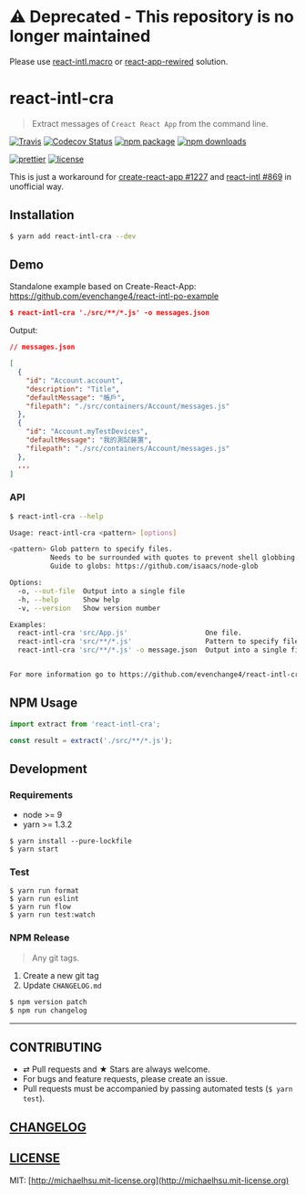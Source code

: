 # ⚠️ Deprecated - This repository is no longer maintained

Please use [react-intl.macro](https://github.com/evenchange4/react-intl.macro) or [react-app-rewired](https://github.com/timarney/react-app-rewired) solution.

# react-intl-cra

> Extract messages of `Creact React App` from the command line.

[![Travis][build-badge]][build]
[![Codecov Status][codecov-badge]][codecov]
[![npm package][npm-badge]][npm]
[![npm downloads][npm-downloads]][npm]

[![prettier][prettier-badge]][prettier]
[![license][license-badge]][license]

This is just a workaround for [create-react-app #1227](https://github.com/facebookincubator/create-react-app/issues/1227#issuecomment-285738137) and [react-intl #869](https://github.com/yahoo/react-intl/issues/869) in unofficial way.

## Installation

```sh
$ yarn add react-intl-cra --dev
```

## Demo

Standalone example based on Create-React-App: https://github.com/evenchange4/react-intl-po-example

```json
$ react-intl-cra './src/**/*.js' -o messages.json
```

Output:

```json
// messages.json

[
  {
    "id": "Account.account",
    "description": "Title",
    "defaultMessage": "帳戶",
    "filepath": "./src/containers/Account/messages.js"
  },
  {
    "id": "Account.myTestDevices",
    "defaultMessage": "我的測試裝置",
    "filepath": "./src/containers/Account/messages.js"
  },
  ...
]
```

### API

```sh
$ react-intl-cra --help

Usage: react-intl-cra <pattern> [options]

<pattern> Glob pattern to specify files.
          Needs to be surrounded with quotes to prevent shell globbing.
          Guide to globs: https://github.com/isaacs/node-glob

Options:
  -o, --out-file  Output into a single file                             [string]
  -h, --help      Show help                                            [boolean]
  -v, --version   Show version number                                  [boolean]

Examples:
  react-intl-cra 'src/App.js'                   One file.
  react-intl-cra 'src/**/*.js'                  Pattern to specify files
  react-intl-cra 'src/**/*.js' -o message.json  Output into a single file.


For more information go to https://github.com/evenchange4/react-intl-cra
```

## NPM Usage

```js
import extract from 'react-intl-cra';

const result = extract('./src/**/*.js');
```

## Development

### Requirements

* node >= 9
* yarn >= 1.3.2

```
$ yarn install --pure-lockfile
$ yarn start
```

### Test

```
$ yarn run format
$ yarn run eslint
$ yarn run flow
$ yarn run test:watch
```

### NPM Release

> Any git tags.

1. Create a new git tag
2. Update `CHANGELOG.md`

```sh
$ npm version patch
$ npm run changelog
```

---

## CONTRIBUTING

* ⇄ Pull requests and ★ Stars are always welcome.
* For bugs and feature requests, please create an issue.
* Pull requests must be accompanied by passing automated tests (`$ yarn test`).

## [CHANGELOG](CHANGELOG.md)

## [LICENSE](LICENSE)

MIT: [http://michaelhsu.mit-license.org](http://michaelhsu.mit-license.org)

[build-badge]: https://img.shields.io/travis/evenchange4/react-intl-cra/master.svg?style=flat-square
[build]: https://travis-ci.org/evenchange4/react-intl-cra
[npm-badge]: https://img.shields.io/npm/v/react-intl-cra.svg?style=flat-square
[npm]: https://www.npmjs.org/package/react-intl-cra
[codecov-badge]: https://img.shields.io/codecov/c/github/evenchange4/react-intl-cra.svg?style=flat-square
[codecov]: https://codecov.io/github/evenchange4/react-intl-cra?branch=master
[npm-downloads]: https://img.shields.io/npm/dt/react-intl-cra.svg?style=flat-square
[license-badge]: https://img.shields.io/npm/l/react-intl-cra.svg?style=flat-square
[license]: http://michaelhsu.mit-license.org/
[prettier-badge]: https://img.shields.io/badge/styled_with-prettier-ff69b4.svg?style=flat-square
[prettier]: https://github.com/prettier/prettier
